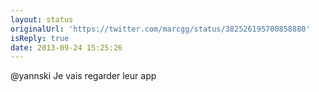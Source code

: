 ```yaml
---
layout: status
originalUrl: 'https://twitter.com/marcgg/status/382526195700858880'
isReply: true
date: 2013-09-24 15:25:26
---
```


@yannski Je vais regarder leur app
